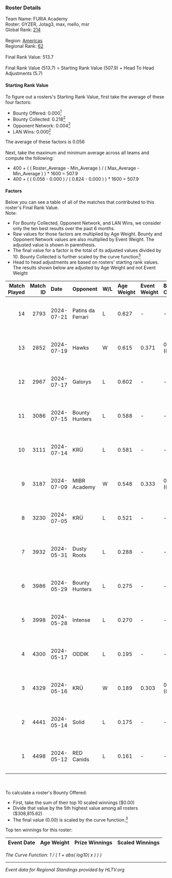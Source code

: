 ### Roster Details<br />
Team Name: FURIA Academy<br />
Roster: GYZER, Jotag3, max, mello, msr<br />
Global Rank: [214](../../standings_global_2024_10_15.md)<br />
<br />
Region: [Americas]( ../../standings_americas_2024_10_15.md)<br />
Regional Rank: [62]( ../../standings_americas_2024_10_15.md)<br />
<br />
Final Rank Value:  513.7<br />
<br />
Final Rank Value (513.7) = Starting Rank Value (507.9) + Head To Head Adjustments (5.7)<br />

#### Starting Rank Value<br />
To figure out a rosters's Starting Rank Value, first take the average of these four factors:<br />
- Bounty Offered: 0.000[<sup>1</sup>](#table2)
- Bounty Collected: 0.218[<sup>2</sup>](#table1)
- Opponent Network: 0.004[<sup>2</sup>](#table1)
- LAN Wins: 0.000[<sup>2</sup>](#table1)

The average of these factors is 0.056<br />
<br />
Next, take the maximum and minimum average across all teams and compute the following:<br />
- 400 + ( ( Roster_Average - Min_Average ) / ( Max_Average - Min_Average ) ) * 1600 = 507.9
- 400 + ( ( 0.056 - 0.000 ) / ( 0.824 - 0.000 ) ) * 1600 = 507.9


#### Factors<br />
Below you can see a table of all of the matches that contributed to this roster's Final Rank Value.<br />
Note:<br />

- For Bounty Collected, Opponent Network, and LAN Wins, we consider only the ten best results over the past 6 months.
- Raw values for those factors are multiplied by Age Weight. Bounty and Opponent Network values are also multiplied by Event Weight. The adjusted value is shown in parenthesis.
- The final value for a factor is the total of its adjusted values divided by 10. Bounty Collected is further scaled by the curve function[<sup>3</sup>](#curveFunction)
- Head to head adjustments are based on rosters' starting rank values. The results shown below are adjusted by Age Weight and not Event Weight
<span id="table1"></span><br />


| Match Played | Match ID | Date       | Opponent          | W/L | Age Weight | Event Weight | Bounty Collected | Opponent Network | LAN Wins  | H2H Adj. | Roster                                   |
| -: | -: | :- | :- | :- | :- | :- | :- | :- | :- | -: | :- |
|           14 |     2793 | 2024-07-21 | Patins da Ferrari | L   | 0.627      | -            | -                | -                | -         |    -4.75 | GYZER, Jotag3, max, mello, msr           |
|           13 |     2852 | 2024-07-19 | Hawks             | W   | 0.615      | 0.371        | 0.006 (0.001)    | 0.026 (0.006)    | 0 (0.000) |    13.76 | GYZER, Jotag3, max, mello, msr           |
|           12 |     2967 | 2024-07-17 | Galorys           | L   | 0.602      | -            | -                | -                | -         |    -3.50 | Bruninho, GYZER, Jotag3, max, mello      |
|           11 |     3086 | 2024-07-15 | Bounty Hunters    | L   | 0.588      | -            | -                | -                | -         |    -2.46 | GYZER, Jotag3, max, mello, souz4h        |
|           10 |     3111 | 2024-07-14 | KRÜ               | L   | 0.581      | -            | -                | -                | -         |    -2.55 | GYZER, Jotag3, max, mello, souz4h        |
|            9 |     3187 | 2024-07-09 | MIBR Academy      | W   | 0.548      | 0.333        | 0.003 (0.000)    | 0.032 (0.006)    | 0 (0.000) |     9.16 | GYZER, Jotag3, max, mello, souz4h        |
|            8 |     3230 | 2024-07-05 | KRÜ               | L   | 0.521      | -            | -                | -                | -         |    -2.36 | GYZER, Jotag3, max, mello, souz4h        |
|            7 |     3932 | 2024-05-31 | Dusty Roots       | L   | 0.288      | -            | -                | -                | -         |    -1.58 | Bruninho, cerolzin, GYZER, Jotag3, mello |
|            6 |     3986 | 2024-05-29 | Bounty Hunters    | L   | 0.275      | -            | -                | -                | -         |    -1.59 | Bruninho, cerolzin, GYZER, Jotag3, mello |
|            5 |     3998 | 2024-05-28 | Intense           | L   | 0.270      | -            | -                | -                | -         |    -2.43 | Bruninho, cerolzin, GYZER, Jotag3, mello |
|            4 |     4300 | 2024-05-17 | ODDIK             | L   | 0.195      | -            | -                | -                | -         |    -0.30 | Bruninho, cerolzin, GYZER, Jotag3, mello |
|            3 |     4329 | 2024-05-16 | KRÜ               | W   | 0.189      | 0.303        | 0.013 (0.001)    | 0.469 (0.027)    | 0 (0.000) |     5.16 | Bruninho, cerolzin, GYZER, Jotag3, mello |
|            2 |     4441 | 2024-05-14 | Solid             | L   | 0.175      | -            | -                | -                | -         |    -0.71 | Bruninho, cerolzin, GYZER, Jotag3, mello |
|            1 |     4498 | 2024-05-12 | RED Canids        | L   | 0.161      | -            | -                | -                | -         |    -0.10 | Bruninho, cerolzin, GYZER, Jotag3, mello |

<br />
<span id="table2"></span><br />
To calculate a roster's Bounty Offered:<br />

- First, take the sum of their top 10 scaled winnings ($0.00)
- Divide that value by the 5th highest value among all rosters ($308,815.62)
- The final value (0.00) is scaled by the curve function.[<sup>3</sup>](#curveFunction)

Top ten winnings for this roster:<br />

| Event Date | Age Weight | Prize Winnings | Scaled Winnings |
| :- | -: | :- | :- |


<span id="curveFunction"></span>_The Curve Function: 1 / ( 1 + abs( log10( x ) ) )_<br />

---
_Event data for Regional Standings provided by HLTV.org_<br />
